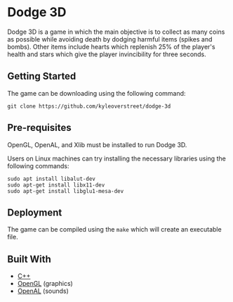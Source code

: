 # Dodge 3D
Dodge 3D is a game in which the main objective is to collect as many coins as possible while avoiding death by dodging harmful items (spikes and bombs). Other items include hearts which replenish 25% of the player's health and stars which give the player invincibility for three seconds.

## Getting Started
The game can be downloading using the following command:

```
git clone https://github.com/kyleoverstreet/dodge-3d
```

## Pre-requisites
OpenGL, OpenAL, and Xlib must be installed to run Dodge 3D.

Users on Linux machines can try installing the necessary libraries using the following commands:

```
sudo apt install libalut-dev
sudo apt-get install libx11-dev
sudo apt-get install libglu1-mesa-dev
```

## Deployment
The game can be compiled using the ```make``` which will create an executable file.


## Built With
* [C++](https://en.wikipedia.org/wiki/HTML)
* [OpenGL](https://www.opengl.org/) (graphics)
* [OpenAL](https://www.openal.org/) (sounds)